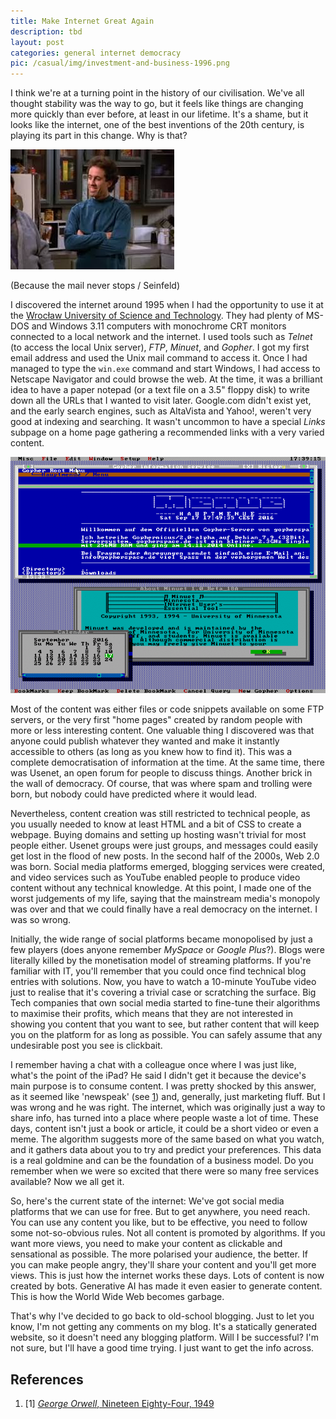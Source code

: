 ```yaml
---
title: Make Internet Great Again
description: tbd
layout: post
categories: general internet democracy
pic: /casual/img/investment-and-business-1996.png
---
```

I think we're at a turning point in the history of our civilisation. We've all thought stability was the way to go, but it feels like things are changing more quickly than ever before, at least in our lifetime. It's a shame, but it looks like the internet, one of the best inventions of the 20th century, is playing its part in this change. Why is that?

![Why is that? Seinfeld meme](/casual/img/jerry-why-is-that.jpg)

(Because the mail never stops / Seinfeld)

I discovered the internet around 1995 when I had the opportunity to use it at the [Wrocław University of Science and Technology](https://pwr.edu.pl/en/). They had plenty of MS-DOS and Windows 3.11 computers with monochrome CRT monitors connected to a local network and the internet. I used tools such as *Telnet* (to access the local Unix server), *FTP*, *Minuet*, and *Gopher*. I got my first email address and used the Unix mail command to access it. Once I had managed to type the `win.exe` command and start Windows, I had access to Netscape Navigator and could browse the web. At the time, it was a brilliant idea to have a paper notepad (or a text file on a 3.5" floppy disk) to write down all the URLs that I wanted to visit later. Google.com didn't exist yet, and the early search engines, such as AltaVista and Yahoo!, weren't very good at indexing and searching. It wasn't uncommon to have a special *Links* subpage on a home page gathering a recommended links with a very varied content.

![Minuet screen - source: Wikipedia](/casual/img/Minnesota_Internet_Users_Essential_Tool_1.8.gif)

Most of the content was either files or code snippets available on some FTP servers, or the very first "home pages" created by random people with more or less interesting content. One valuable thing I discovered was that anyone could publish whatever they wanted and make it instantly accessible to others (as long as you knew how to find it). This was a complete democratisation of information at the time. At the same time, there was Usenet, an open forum for people to discuss things. Another brick in the wall of democracy. Of course, that was where spam and trolling were born, but nobody could have predicted where it would lead.

Nevertheless, content creation was still restricted to technical people, as you usually needed to know at least HTML and a bit of CSS to create a webpage. Buying domains and setting up hosting wasn't trivial for most people either. Usenet groups were just groups, and messages could easily get lost in the flood of new posts. In the second half of the 2000s, Web 2.0 was born. Social media platforms emerged, blogging services were created, and video services such as YouTube enabled people to produce video content without any technical knowledge. At this point, I made one of the worst judgements of my life, saying that the mainstream media's monopoly was over and that we could finally have a real democracy on the internet. I was so wrong.

Initially, the wide range of social platforms became monopolised by just a few players (does anyone remember *MySpace* or *Google Plus*?). Blogs were literally killed by the monetisation model of streaming platforms. If you're familiar with IT, you'll remember that you could once find technical blog entries with solutions. Now, you have to watch a 10-minute YouTube video just to realise that it's covering a trivial case or scratching the surface. Big Tech companies that own social media started to fine-tune their algorithms to maximise their profits, which means that they are not interested in showing you content that you want to see, but rather content that will keep you on the platform for as long as possible. You can safely assume that any undesirable post you see is clickbait.

I remember having a chat with a colleague once where I was just like, what's the point of the iPad? He said I didn't get it because the device's main purpose is to consume content. I was pretty shocked by this answer, as it seemed like 'newspeak' (see [1]) and, generally, just marketing fluff. But I was wrong and he was right. The internet, which was originally just a way to share info, has turned into a place where people waste a lot of time. These days, content isn't just a book or article, it could be a short video or even a meme. The algorithm suggests more of the same based on what you watch, and it gathers data about you to try and predict your preferences. This data is a real goldmine and can be the foundation of a business model. Do you remember when we were so excited that there were so many free services available? Now we all get it.

So, here's the current state of the internet: We've got social media platforms that we can use for free. But to get anywhere, you need reach. You can use any content you like, but to be effective, you need to follow some not-so-obvious rules. Not all content is promoted by algorithms. If you want more views, you need to make your content as clickable and sensational as possible. The more polarised your audience, the better. If you can make people angry, they'll share your content and you'll get more views. This is just how the internet works these days. Lots of content is now created by bots. Generative AI has made it even easier to generate content. This is how the World Wide Web becomes garbage.

That's why I've decided to go back to old-school blogging. Just to let you know, I'm not getting any comments on my blog. It's a statically generated website, so it doesn't need any blogging platform. Will I be successful? I'm not sure, but I'll have a good time trying.  I just want to get the info across.

## References
1. \[1\] [*George Orwell*, Nineteen Eighty-Four, 1949][1]

[1]: https://en.wikipedia.org/wiki/Nineteen_Eighty-Four

